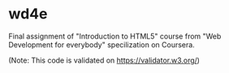 # wd4e
Final assignment of "Introduction to HTML5" course from "Web Development for everybody" specilization on Coursera.

(Note: This code is validated on https://validator.w3.org/)
